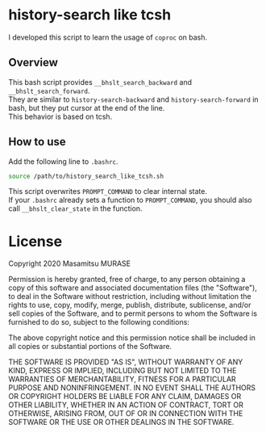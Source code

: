 # history-search like tcsh

I developed this script to learn the usage of `coproc` on bash.

## Overview

This bash script provides `__bhslt_search_backward` and `__bhslt_search_forward`.  
They are similar to `history-search-backward` and `history-search-forward` in bash, but they put cursor at the end of the line.  
This behavior is based on tcsh.

## How to use

Add the following line to `.bashrc`.
```sh
source /path/to/history_search_like_tcsh.sh
```

This script overwrites `PROMPT_COMMAND` to clear internal state.  
If your `.bashrc` already sets a function to `PROMPT_COMMAND`, you should also call `__bhslt_clear_state` in the function.

# License

Copyright 2020 Masamitsu MURASE

Permission is hereby granted, free of charge, to any person obtaining a copy of this software and associated documentation files (the "Software"), to deal in the Software without restriction, including without limitation the rights to use, copy, modify, merge, publish, distribute, sublicense, and/or sell copies of the Software, and to permit persons to whom the Software is furnished to do so, subject to the following conditions:

The above copyright notice and this permission notice shall be included in all copies or substantial portions of the Software.

THE SOFTWARE IS PROVIDED "AS IS", WITHOUT WARRANTY OF ANY KIND, EXPRESS OR IMPLIED, INCLUDING BUT NOT LIMITED TO THE WARRANTIES OF MERCHANTABILITY, FITNESS FOR A PARTICULAR PURPOSE AND NONINFRINGEMENT. IN NO EVENT SHALL THE AUTHORS OR COPYRIGHT HOLDERS BE LIABLE FOR ANY CLAIM, DAMAGES OR OTHER LIABILITY, WHETHER IN AN ACTION OF CONTRACT, TORT OR OTHERWISE, ARISING FROM, OUT OF OR IN CONNECTION WITH THE SOFTWARE OR THE USE OR OTHER DEALINGS IN THE SOFTWARE.
